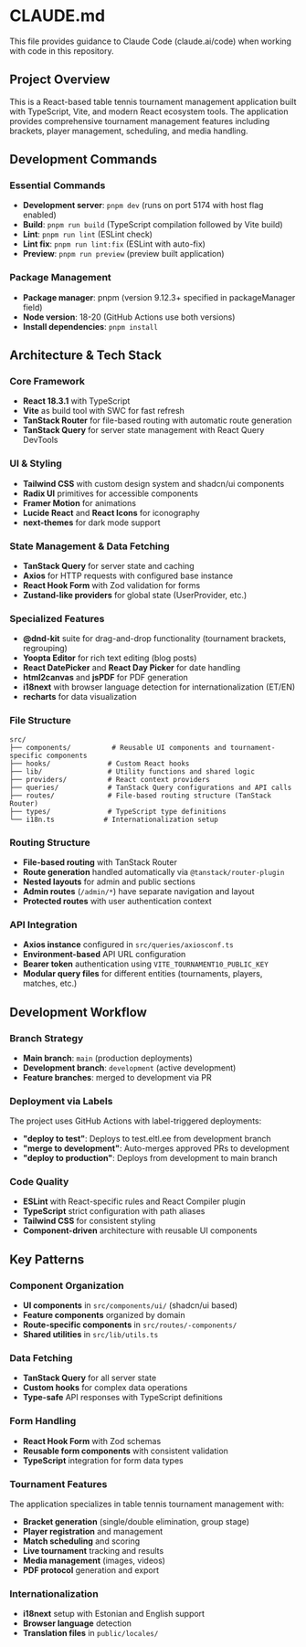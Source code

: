 # CLAUDE.md

This file provides guidance to Claude Code (claude.ai/code) when working with code in this repository.

## Project Overview

This is a React-based table tennis tournament management application built with TypeScript, Vite, and modern React ecosystem tools. The application provides comprehensive tournament management features including brackets, player management, scheduling, and media handling.

## Development Commands

### Essential Commands
- **Development server**: `pnpm dev` (runs on port 5174 with host flag enabled)
- **Build**: `pnpm run build` (TypeScript compilation followed by Vite build)
- **Lint**: `pnpm run lint` (ESLint check)
- **Lint fix**: `pnpm run lint:fix` (ESLint with auto-fix)
- **Preview**: `pnpm run preview` (preview built application)

### Package Management
- **Package manager**: pnpm (version 9.12.3+ specified in packageManager field)
- **Node version**: 18-20 (GitHub Actions use both versions)
- **Install dependencies**: `pnpm install`

## Architecture & Tech Stack

### Core Framework
- **React 18.3.1** with TypeScript
- **Vite** as build tool with SWC for fast refresh
- **TanStack Router** for file-based routing with automatic route generation
- **TanStack Query** for server state management with React Query DevTools

### UI & Styling
- **Tailwind CSS** with custom design system and shadcn/ui components
- **Radix UI** primitives for accessible components
- **Framer Motion** for animations
- **Lucide React** and **React Icons** for iconography
- **next-themes** for dark mode support

### State Management & Data Fetching
- **TanStack Query** for server state and caching
- **Axios** for HTTP requests with configured base instance
- **React Hook Form** with Zod validation for forms
- **Zustand-like providers** for global state (UserProvider, etc.)

### Specialized Features
- **@dnd-kit** suite for drag-and-drop functionality (tournament brackets, regrouping)
- **Yoopta Editor** for rich text editing (blog posts)
- **React DatePicker** and **React Day Picker** for date handling
- **html2canvas** and **jsPDF** for PDF generation
- **i18next** with browser language detection for internationalization (ET/EN)
- **recharts** for data visualization

### File Structure
```
src/
├── components/          # Reusable UI components and tournament-specific components
├── hooks/              # Custom React hooks
├── lib/                # Utility functions and shared logic
├── providers/          # React context providers
├── queries/            # TanStack Query configurations and API calls
├── routes/             # File-based routing structure (TanStack Router)
├── types/              # TypeScript type definitions
└── i18n.ts            # Internationalization setup
```

### Routing Structure
- **File-based routing** with TanStack Router
- **Route generation** handled automatically via `@tanstack/router-plugin`
- **Nested layouts** for admin and public sections
- **Admin routes** (`/admin/*`) have separate navigation and layout
- **Protected routes** with user authentication context

### API Integration
- **Axios instance** configured in `src/queries/axiosconf.ts`
- **Environment-based** API URL configuration
- **Bearer token** authentication using `VITE_TOURNAMENT10_PUBLIC_KEY`
- **Modular query files** for different entities (tournaments, players, matches, etc.)

## Development Workflow

### Branch Strategy
- **Main branch**: `main` (production deployments)
- **Development branch**: `development` (active development)
- **Feature branches**: merged to development via PR

### Deployment via Labels
The project uses GitHub Actions with label-triggered deployments:
- **"deploy to test"**: Deploys to test.eltl.ee from development branch
- **"merge to development"**: Auto-merges approved PRs to development
- **"deploy to production"**: Deploys from development to main branch

### Code Quality
- **ESLint** with React-specific rules and React Compiler plugin
- **TypeScript** strict configuration with path aliases
- **Tailwind CSS** for consistent styling
- **Component-driven** architecture with reusable UI components

## Key Patterns

### Component Organization
- **UI components** in `src/components/ui/` (shadcn/ui based)
- **Feature components** organized by domain
- **Route-specific components** in `src/routes/-components/`
- **Shared utilities** in `src/lib/utils.ts`

### Data Fetching
- **TanStack Query** for all server state
- **Custom hooks** for complex data operations
- **Type-safe** API responses with TypeScript definitions

### Form Handling
- **React Hook Form** with Zod schemas
- **Reusable form components** with consistent validation
- **TypeScript** integration for form data types

### Tournament Features
The application specializes in table tennis tournament management with:
- **Bracket generation** (single/double elimination, group stage)
- **Player registration** and management
- **Match scheduling** and scoring
- **Live tournament** tracking and results
- **Media management** (images, videos)
- **PDF protocol** generation and export

### Internationalization
- **i18next** setup with Estonian and English support
- **Browser language** detection
- **Translation files** in `public/locales/`